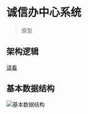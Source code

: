# 诚信办中心系统
> 原型

## 架构逻辑
[请看](https://github.com/ohmountain/qingzhen-demo)

## 基本数据结构
![基本数据结构]('./additional/cxb_basic_data_structure.png')
